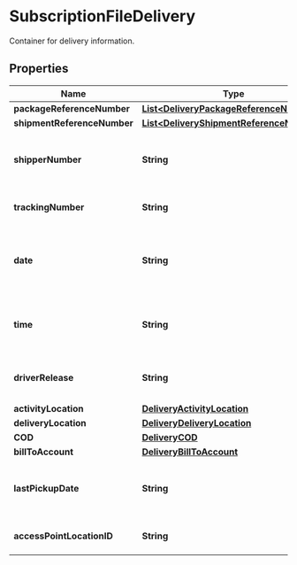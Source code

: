 

# SubscriptionFileDelivery

Container for delivery information.

## Properties

| Name | Type | Description | Notes |
|------------ | ------------- | ------------- | -------------|
|**packageReferenceNumber** | [**List&lt;DeliveryPackageReferenceNumber&gt;**](DeliveryPackageReferenceNumber.md) |  |  [optional] |
|**shipmentReferenceNumber** | [**List&lt;DeliveryShipmentReferenceNumber&gt;**](DeliveryShipmentReferenceNumber.md) |  |  [optional] |
|**shipperNumber** | **String** | Shipper&#39;s six digit alphanumeric account number. |  |
|**trackingNumber** | **String** | Package&#39;s 1Z tracking number. |  |
|**date** | **String** | Date that the package is delivered. Date format is YYYYMMDD. |  |
|**time** | **String** | Time that the package is delivered. Time format is HHMMSS |  |
|**driverRelease** | **String** | Information about driver release note / signature. |  [optional] |
|**activityLocation** | [**DeliveryActivityLocation**](DeliveryActivityLocation.md) |  |  [optional] |
|**deliveryLocation** | [**DeliveryDeliveryLocation**](DeliveryDeliveryLocation.md) |  |  [optional] |
|**COD** | [**DeliveryCOD**](DeliveryCOD.md) |  |  [optional] |
|**billToAccount** | [**DeliveryBillToAccount**](DeliveryBillToAccount.md) |  |  [optional] |
|**lastPickupDate** | **String** | Last pickup by Date from the UPS Access Point Location. |  [optional] |
|**accessPointLocationID** | **String** | UPS Access Point Location ID. |  [optional] |



